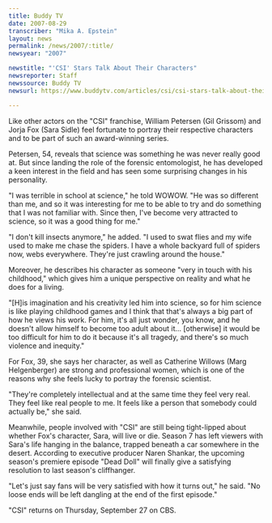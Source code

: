 ```yaml
---
title: Buddy TV
date: 2007-08-29
transcriber: "Mika A. Epstein"
layout: news
permalink: /news/2007/:title/
newsyear: "2007"

newstitle: "'CSI' Stars Talk About Their Characters"
newsreporter: Staff
newssource: Buddy TV
newsurl: https://www.buddytv.com/articles/csi/csi-stars-talk-about-their-cha-10021.aspx

---
```


Like other actors on the "CSI" franchise, William Petersen (Gil Grissom) and Jorja Fox (Sara Sidle) feel fortunate to portray their respective characters and to be part of such an award-winning series.

Petersen, 54, reveals that science was something he was never really good at. But since landing the role of the forensic entomologist, he has developed a keen interest in the field and has seen some surprising changes in his personality.

"I was terrible in school at science," he told WOWOW. "He was so different than me, and so it was interesting for me to be able to try and do something that I was not familiar with. Since then, I've become very attracted to science, so it was a good thing for me."

"I don't kill insects anymore," he added. "I used to swat flies and my wife used to make me chase the spiders. I have a whole backyard full of spiders now, webs everywhere. They're just crawling around the house."

Moreover, he describes his character as someone "very in touch with his childhood," which gives him a unique perspective on reality and what he does for a living.

"[H]is imagination and his creativity led him into science, so for him science is like playing childhood games and I think that that's always a big part of how he views his work. For him, it's all just wonder, you know, and he doesn't allow himself to become too adult about it... [otherwise] it would be too difficult for him to do it because it's all tragedy, and there's so much violence and inequity."

For Fox, 39, she says her character, as well as Catherine Willows (Marg Helgenberger) are strong and professional women, which is one of the reasons why she feels lucky to portray the forensic scientist.

"They're completely intellectual and at the same time they feel very real. They feel like real people to me. It feels like a person that somebody could actually be," she said.

Meanwhile, people involved with "CSI" are still being tight-lipped about whether Fox's character, Sara, will live or die. Season 7 has left viewers with Sara's life hanging in the balance, trapped beneath a car somewhere in the desert. According to executive producer Naren Shankar, the upcoming season's premiere episode "Dead Doll" will finally give a satisfying resolution to last season's cliffhanger.

"Let's just say fans will be very satisfied with how it turns out," he said. "No loose ends will be left dangling at the end of the first episode."

"CSI" returns on Thursday, September 27 on CBS.
